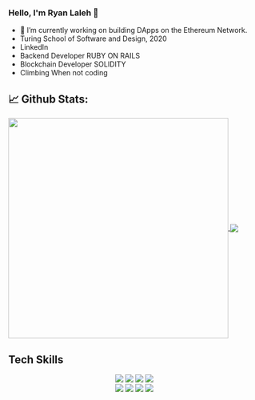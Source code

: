 ### Hello, I'm Ryan Laleh 👋

- 🔭 I’m currently working on building DApps on the Ethereum Network.
- Turing School of Software and Design, 2020
- LinkedIn
- Backend Developer RUBY ON RAILS
- Blockchain Developer SOLIDITY
- Climbing When not coding

## 📈 **Github Stats:**

<a href="https://github.com/RyN21">
<img width="440" align="center" src="https://github-readme-stats.vercel.app/api?username=RyN21&show_icons=true&include_all_commits=true&theme=blue-green&count_private=true">
</a>
<a href="https://github.com/RyN21/github-readme-stats">
<img align="center" src="https://github-readme-stats.anuraghazra1.vercel.app/api/top-langs/?username=RyN21&layout=compact&theme=blue-green" />
</a>
</br>

## Tech Skills
<p align="center">
  <img src="https://img.shields.io/badge/ruby%20-%3E34F26.svg?&style=for-the-badge&logo=ruby&logoColor=red" />
  <img src="https://img.shields.io/badge/postgresql%20-%23007ACC.svg?&style=for-the-badge&logo=postgresql&logoColor=white" />
  <img src="https://img.shields.io/badge/html5%20-%23E34F26.svg?&style=for-the-badge&logo=html5&logoColor=white" />
  <img src="https://img.shields.io/badge/css3%20-%231572B6.svg?&style=for-the-badge&logo=css3&logoColor=white" /><br>
  <img src="https://img.shields.io/badge/travis-ci%20-%2320232a.svg?&style=for-the-badge&logo=travis-ci&logoColor=%2361DAFB" />
  <img src="https://img.shields.io/badge/git%20-%23593d88.svg?&style=for-the-badge&logo=git&logoColor=white" />
  <img src="https://img.shields.io/badge/atom%20-%23593d88.svg?&style=for-the-badge&logo=atom&logoColor=green" />
  <img src="https://img.shields.io/badge/heroku%20-%23593d88.svg?&style=for-the-badge&logo=heroku&logoColor=white" />
</p>
